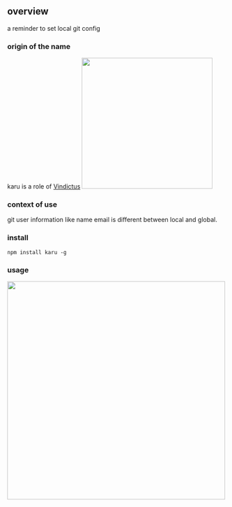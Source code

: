 ## overview
a reminder to set local git config

### origin of the name
karu is a role of [Vindictus](http://vindictus.nexon.net/micro-site/teide)
<img src="http://7ximbf.com1.z0.glb.clouddn.com/Fh4EfrUwyL5tF24XLzg1ZQ-1H59B" width="300px"/>

### context of use
git user information like name email is different between local and global.

### install
```
npm install karu -g
```

### usage
<img src="http://7ximbf.com1.z0.glb.clouddn.com/Fi_VFpUErYeFVXKxqrlcn3o2RbYn" width="500px"/>
